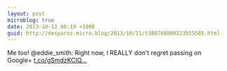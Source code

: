 ```yaml
---
layout: post
microblog: true
date: 2013-10-12 06:19 +1000
guid: http://desparoz.micro.blog/2013/10/11/t388760808223555585.html
---
```

Me too! @eddie_smith: Right now, I REALLY don't regret passing on Google+ [t.co/gSmdzKCIQ...](http://t.co/gSmdzKCIQ2)
